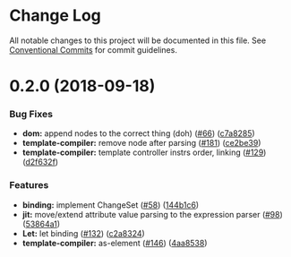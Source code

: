 # Change Log

All notable changes to this project will be documented in this file.
See [Conventional Commits](https://conventionalcommits.org) for commit guidelines.

<a name="0.2.0"></a>
# 0.2.0 (2018-09-18)


### Bug Fixes

* **dom:** append nodes to the correct thing (doh) ([#66](https://github.com/aurelia/aurelia/issues/66)) ([c7a8285](https://github.com/aurelia/aurelia/commit/c7a8285))
* **template-compiler:** remove node after parsing ([#181](https://github.com/aurelia/aurelia/issues/181)) ([ce2be39](https://github.com/aurelia/aurelia/commit/ce2be39))
* **template-compiler:** template controller instrs order, linking ([#129](https://github.com/aurelia/aurelia/issues/129)) ([d2f632f](https://github.com/aurelia/aurelia/commit/d2f632f))


### Features

* **binding:** implement ChangeSet ([#58](https://github.com/aurelia/aurelia/issues/58)) ([144b1c6](https://github.com/aurelia/aurelia/commit/144b1c6))
* **jit:** move/extend attribute value parsing to the expression parser ([#98](https://github.com/aurelia/aurelia/issues/98)) ([53864a1](https://github.com/aurelia/aurelia/commit/53864a1))
* **Let:** let binding ([#132](https://github.com/aurelia/aurelia/issues/132)) ([c2a8324](https://github.com/aurelia/aurelia/commit/c2a8324))
* **template-compiler:** as-element ([#146](https://github.com/aurelia/aurelia/issues/146)) ([4aa8538](https://github.com/aurelia/aurelia/commit/4aa8538))
